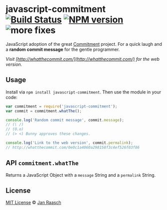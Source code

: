# javascript-commitment [![Build Status][travis-image]][travis-url] [![NPM version][npm-image]][npm-url] ![more fixes](http://img.shields.io/badge/more-fixes-ff69b0.svg)

JavaScript adoption of the great [Commitment][commitment-url] project. For a quick laugh and a **random commit message** for the gentle programmer.

*Visit [http://whatthecommit.com/](http://whatthecommit.com/) for the web version.*

## Usage
Install via `npm install javascript-commitment`. Then use the module in your code:

```javascript
var commitment = require('javascript-commitment');
var commit = commitment.whatThe();

console.log('Random commit message', commit.message);
// (\ /)
// (O.o)
// (> <) Bunny approves these changes.

console.log('Link to the web version', commit.permalink);
// http://whatthecommit.com/0e0c1a4060a298158f3c4ef526f03f86
```

## API `commitment.whatThe`
Returns a JavaScript Object with a `message` String and a `permalink` String.

## License

[MIT License](http://en.wikipedia.org/wiki/MIT_License) © [Jan Raasch](http://janraasch.com)

[commitment-url]: https://github.com/ngerakines/commitment

[npm-url]: https://npmjs.org/package/javascript-commitment
[npm-image]: http://img.shields.io/npm/v/javascript-commitment.svg

[travis-url]: http://travis-ci.org/janraasch/javascript-commitment
[travis-image]: https://travis-ci.org/janraasch/javascript-commitment.svg?branch=master
